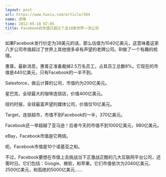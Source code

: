 ```yaml
---
layout: post
url: https://www.huxiu.com/article/584
name: 虎嗅
time: 2012-05-18 07:05
title: Facebook的市值已超过了这10家世界一流公司
---
```

如果Facebook发行价定为38美元的话，那么估值为1040亿美元，这意味着这家八岁公司市值超过了世界上其他很多卓有声望的老牌公司。BI做了一个有趣的梳理。

惠普。最新消息，惠普正准备裁掉2.5万名员工，占其员工总数8%。它现在的市值是440亿美元，只有Facebook的一半不到。

Salesforce，做云计算的公司，市值约为200亿美元。

星巴克，全球最大的咖啡连锁店，价值400亿美元。

纽约时报，全球最富声望的媒体公司，价值仅10亿美元。

Target，连锁超市，市值不到Facebook的一半，370亿美元。

Facebook还一举超越了亚马逊！后者今天的市值不到1000亿美元，980亿美元。

eBay，Facebook市值是它两倍。

呃，Facebook市值是10个诺基亚之和。

不过，Facebook要想在市值上去挑战当下正激战正酣的几大互联网平台公司，还需时日。它们包括：Google、微软，和苹果。它们市值依次为2040亿美元、2500亿美元，和孤绝的5000亿美元……

